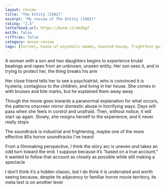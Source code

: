 ```yaml
---
layout: review
title: "The Entity (1982)"
excerpt: "My review of The Entity (1982)"
rating: "3.5"
letterboxd_url: https://boxd.it/4m3Gg7
mst3k: false
rifftrax: false
category: movie-review
tags: [torrent, house-of-psychotic-women, haunted-house, frightfest-guide-to-ghost-movies]
---
```


A woman with a son and two daughters begins to experience brutal beatings and rapes from an unknown, unseen entity. Her son sees it, and in trying to protect her, the thing breaks his arm

Her close friend tells her to see a psychiatrist, who is convinced it is hysteria, contagious to the children, and living in her house. She comes in with bruises and bite marks, but he explained them away away

Though the movie goes towards a paranormal explanation for what occurs, the patterns onscreen mirror domestic abuse in horrifying ways. Days will pass when she feels in control and unafraid. Then, without notice, it will start up again. Slowly, she resigns herself to the experience, and it never really stops

The soundtrack is industrial and frightening, maybe one of the more effective 80s horror soundtracks I’ve heard

From a filmmaking perspective, I think the story arc is uneven and takes an odd turn toward the end. I suppose because it’s “based on a true account,” it wanted to follow that account as closely as possible while still making a spectacle

I don’t think it’s a hidden classic, but I do think it is underrated and worth seeing because, despite its adjacency to familiar horror movie territory, its meta text is on another level
